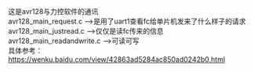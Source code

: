 这是avr128与力控软件的通讯  
avr128_main_request.c -->是用了uart1查看fc给单片机发来了什么样子的请求  
avr128_main_justread.c -->仅仅是读fc传来的信息  
avr128_main_readandwrite.c -->可读可写  
具体参考：  
https://wenku.baidu.com/view/42863ad5284ac850ad0242b0.html  
